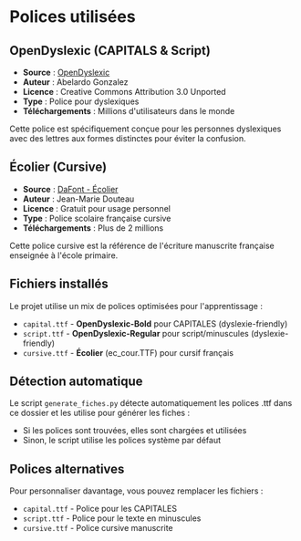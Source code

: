 # Polices utilisées

## OpenDyslexic (CAPITALS & Script)

- **Source** : [OpenDyslexic](https://opendyslexic.org/)
- **Auteur** : Abelardo Gonzalez
- **Licence** : Creative Commons Attribution 3.0 Unported
- **Type** : Police pour dyslexiques
- **Téléchargements** : Millions d'utilisateurs dans le monde

Cette police est spécifiquement conçue pour les personnes dyslexiques avec des lettres aux formes distinctes pour éviter la confusion.

## Écolier (Cursive)

- **Source** : [DaFont - Écolier](https://www.dafont.com/ecolier.font)
- **Auteur** : Jean-Marie Douteau
- **Licence** : Gratuit pour usage personnel
- **Type** : Police scolaire française cursive
- **Téléchargements** : Plus de 2 millions

Cette police cursive est la référence de l'écriture manuscrite française enseignée à l'école primaire.

## Fichiers installés

Le projet utilise un mix de polices optimisées pour l'apprentissage :

- `capital.ttf` - **OpenDyslexic-Bold** pour CAPITALES (dyslexie-friendly)
- `script.ttf` - **OpenDyslexic-Regular** pour script/minuscules (dyslexie-friendly)
- `cursive.ttf` - **Écolier** (ec_cour.TTF) pour cursif français

## Détection automatique

Le script `generate_fiches.py` détecte automatiquement les polices .ttf dans ce dossier et les utilise pour générer les fiches :
- Si les polices sont trouvées, elles sont chargées et utilisées
- Sinon, le script utilise les polices système par défaut

## Polices alternatives

Pour personnaliser davantage, vous pouvez remplacer les fichiers :
- `capital.ttf` - Police pour les CAPITALES
- `script.ttf` - Police pour le texte en minuscules
- `cursive.ttf` - Police cursive manuscrite
